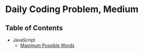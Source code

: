 # Daily Coding Problem, Medium

## Table of Contents

- JavaScript
  - [Maximum Possible Words](maximum-possible-words)
